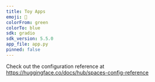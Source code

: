 ```yaml
---
title: Toy Apps
emoji: 🏃
colorFrom: green
colorTo: blue
sdk: gradio
sdk_version: 5.5.0
app_file: app.py
pinned: false
---
```


Check out the configuration reference at https://huggingface.co/docs/hub/spaces-config-reference
